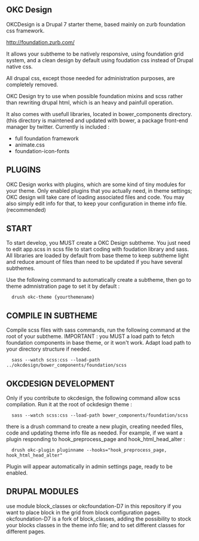 OKC Design
-------------

OKCDesign is a Drupal 7 starter theme, based mainly on zurb foundation css framework.

http://foundation.zurb.com/

It allows your subtheme to be natively responsive, using foundation grid system, 
and a clean design by default using foudation css instead of Drupal native css.

All drupal css, except those needed for administration purposes, are completely
removed.

OKC Design try to use when possible foundation mixins and scss rather than
rewriting drupal html, which is an heavy and painfull operation.

It also comes with usefull libraries, located in bower_components directory.
(this directory is maintened and updated with bower, a package front-end manager by twitter.
Currently is included :
- full foundation framework 
- animate.css 
- foundation-icon-fonts

PLUGINS
----------

OKC Design works with plugins, which are some kind of tiny modules for your theme.
Only enabled plugins that you actually need, in theme settings; OKC design will take
care of loading associated files and code.
You may also simply edit info for that, to keep your configuration in theme info file. (recommended)


START
-----------------

To start develop, you MUST create a OKC Design subtheme.
You just need to edit app.scss in scss file to start coding with foudation library and sass.
All libraries are loaded by default from base theme to keep subtheme light and reduce
amount of files than need to be updated if you have several subthemes.

Use the following command to automatically create a subtheme, then go to theme admnistration page to set it by default :


```shell
  drush okc-theme {yourthemename}
```

COMPILE IN SUBTHEME
-------------------

Compile scss files with sass commands, run the following command at the root of your subtheme.
IMPORTANT : you MUST a load path to fetch foundation components in base theme, or it won't work.
Adapt load path to your directory structure if needed.

```shell
  sass --watch scss:css --load-path ../okcdesign/bower_components/foundation/scss
```

OKCDESIGN DEVELOPMENT
-------------------

Only if you contribute to okcdesign, the following command allow scss compilation.
Run it at the root of ockdesign theme :

```shell
  sass --watch scss:css --load-path bower_components/foundation/scss
```

there is a drush command to create a new plugin, creating needed files, code and
updating theme info file as needed. For example, if we want a plugin
responding to hook_preprocess_page and hook_html_head_alter :

```shell
  drush okc-plugin pluginname --hooks="hook_preprocess_page, hook_html_head_alter"
```

Plugin will appear automatically in admin settings page, ready to be enabled.

DRUPAL MODULES 
-------------------

use module block_classes or okcfoundation-D7 in this repository if you want
to place block in the grid from block configuration pages.
okcfoundation-D7 is a fork of block_classes, adding the possibility
to stock your blocks classes in the theme info file; and to set different
classes for different pages.

